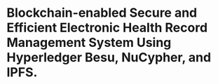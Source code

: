 # Blockchain-enabled Secure and Efficient Electronic Health Record Management System Using Hyperledger Besu, NuCypher, and IPFS.
